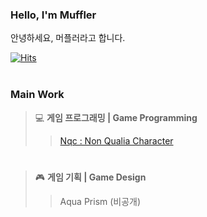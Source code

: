 ### Hello, I'm Muffler
안녕하세요, 머플러라고 합니다.

<!-- 방문자수 기록 -->
[![Hits](https://hits.seeyoufarm.com/api/count/incr/badge.svg?url=https%3A%2F%2Fgithub.com%2FMuffler0&count_bg=%233C8DC2&title_bg=%23D14F4F&icon=rabbitmq.svg&icon_color=%23FFC1C1&title=hits&edge_flat=false)](https://hits.seeyoufarm.com)
<br>
<br>
### Main Work
> 💻 **게임 프로그래밍 | Game Programming**<br>
>> [Nqc : Non Qualia Character](https://twitter.com/tarp_game)

#

> 🎮 **게임 기획 | Game Design**<br>
>> Aqua Prism (비공개)

